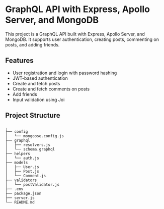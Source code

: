 # GraphQL API with Express, Apollo Server, and MongoDB

This project is a GraphQL API built with Express, Apollo Server, and MongoDB. It supports user authentication, creating posts, commenting on posts, and adding friends.

## Features

- User registration and login with password hashing
- JWT-based authentication
- Create and fetch posts
- Create and fetch comments on posts
- Add friends
- Input validation using Joi

## Project Structure

```plaintext
.
├── config
│   └── mongoose.config.js
├── graphql
│   ├── resolvers.js
│   └── schema.graphql
├── helpers
│   └── auth.js
├── models
│   ├── User.js
│   ├── Post.js
│   └── Comment.js
├── validators
│   └── postValidator.js
├── .env
├── package.json
├── server.js
└── README.md
```
